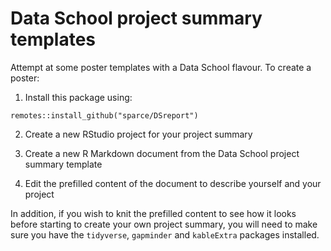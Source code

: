 # Data School project summary templates

Attempt at some poster templates with a Data School flavour. To create a poster:

1. Install this package using:

```
remotes::install_github("sparce/DSreport")
```

2. Create a new RStudio project for your project summary

3. Create a new R Markdown document from the Data School project summary template

4. Edit the prefilled content of the document to describe yourself and your project

In addition, if you wish to knit the prefilled content to see how it looks before starting to create
your own project summary, you will need to make sure you have the `tidyverse`, `gapminder` and
`kableExtra` packages installed.
